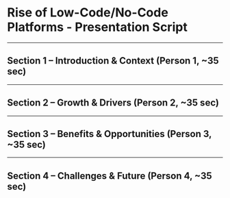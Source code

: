 # Rise of Low-Code/No-Code Platforms - Presentation Script

---

## Section 1 – Introduction & Context (Person 1, ~35 sec)

---

## Section 2 – Growth & Drivers (Person 2, ~35 sec)

---

## Section 3 – Benefits & Opportunities (Person 3, ~35 sec)

---

## Section 4 – Challenges & Future (Person 4, ~35 sec)